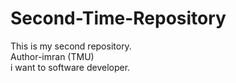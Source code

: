 # Second-Time-Repository
This is my second repository.
<br>
Author-imran (TMU)
<br>
i want to software developer.